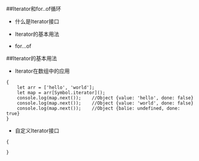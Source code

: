 ##Iterator和for..of循环

- 什么是Iterator接口

- Iterator的基本用法

- for...of


##Iterator的基本用法

- Iterator在数组中的应用

```
{
    let arr = ['hello', 'world'];
    let map = arr[Symbol.iterator]();
    console.log(map.next());    //Object {value: 'hello', done: false}
    console.log(map.next());    //Object {value: 'world', done: false}
    console.log(map.next());    //Object {balie: undefined, done: true}
}
```

- 自定义Iterator接口

```
{
    
}
```


















